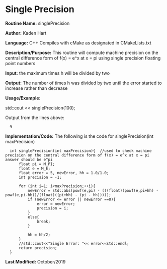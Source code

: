 # Single Precision  

**Routine Name:**           singlePrecision  

**Author:** Kaden Hart  

**Language:** C++ Compiles with cMake as designated in CMakeLists.txt  

**Description/Purpose:** This routine will compute machine precision on the central difference form of f(x) = e^x at x = pi using single precision floating point numbers 

**Input:** the maximum times h will be divided by two

**Output:** The number of times h was divided by two until the error started to increase rather than decrease  

**Usage/Example:**  

std::cout << singlePrecision(100);  

Output from the lines above:  

      9

**Implementation/Code:** The following is the code for singlePrecision(int maxPrecision)


      int singlePrecision(int maxPrecision){  //used to check machine precision on the central difference form of f(x) = e^x at x = pi answer should be e^pi
          float pi = M_PI;
          float e = M_E;
          float error = 5, newError, hh = 1.0/1.0;
          int precision = -1;

          for (int i=1; i<maxPrecision;++i){
              newError = std::abs(powf(e,pi) - (((float)(powf(e,pi+hh) - powf(e,pi-hh))/(float)((pi+hh) - (pi - hh)))));
              if (newError <= error || newError ==0){
                  error = newError;
                  precision = i;
              }
              else{
                  break;
              }

              hh = hh/2;
          }
          //std::cout<<"Single Error: "<< error<<std::endl;
          return precision;
      }


**Last Modified:** October/2019  
